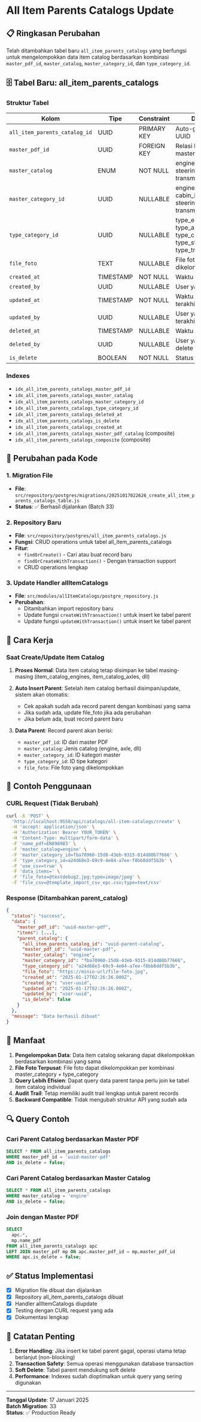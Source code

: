 # All Item Parents Catalogs Update

## 📋 Ringkasan Perubahan

Telah ditambahkan tabel baru `all_item_parents_catalogs` yang berfungsi untuk mengelompokkan data item catalog berdasarkan kombinasi `master_pdf_id`, `master_catalog`, `master_category_id`, dan `type_category_id`.

## 🗄️ Tabel Baru: all_item_parents_catalogs

### Struktur Tabel

| Kolom | Tipe | Constraint | Deskripsi |
|-------|------|------------|-----------|
| `all_item_parents_catalog_id` | UUID | PRIMARY KEY | Auto-generated UUID |
| `master_pdf_id` | UUID | FOREIGN KEY | Relasi ke tabel master_pdf |
| `master_catalog` | ENUM | NOT NULL | engine, axle, cabin, steering, transmission |
| `master_category_id` | UUID | NULLABLE | engine_id, axle_id, cabin_id, steering_id, transmission_id |
| `type_category_id` | UUID | NULLABLE | type_engine_id, type_axle_id, type_cabin_id, type_steering_id, type_transmission_id |
| `file_foto` | TEXT | NULLABLE | File foto yang dikelompokkan |
| `created_at` | TIMESTAMP | NOT NULL | Waktu pembuatan |
| `created_by` | UUID | NULLABLE | User yang membuat |
| `updated_at` | TIMESTAMP | NOT NULL | Waktu update terakhir |
| `updated_by` | UUID | NULLABLE | User yang update terakhir |
| `deleted_at` | TIMESTAMP | NULLABLE | Waktu soft delete |
| `deleted_by` | UUID | NULLABLE | User yang soft delete |
| `is_delete` | BOOLEAN | NOT NULL | Status soft delete |

### Indexes

- `idx_all_item_parents_catalogs_master_pdf_id`
- `idx_all_item_parents_catalogs_master_catalog`
- `idx_all_item_parents_catalogs_master_category_id`
- `idx_all_item_parents_catalogs_type_category_id`
- `idx_all_item_parents_catalogs_deleted_at`
- `idx_all_item_parents_catalogs_is_delete`
- `idx_all_item_parents_catalogs_created_at`
- `idx_all_item_parents_catalogs_master_pdf_catalog` (composite)
- `idx_all_item_parents_catalogs_composite` (composite)

## 🔧 Perubahan pada Kode

### 1. Migration File
- **File**: `src/repository/postgres/migrations/20251017022626_create_all_item_parents_catalogs_table.js`
- **Status**: ✅ Berhasil dijalankan (Batch 33)

### 2. Repository Baru
- **File**: `src/repository/postgres/all_item_parents_catalogs.js`
- **Fungsi**: CRUD operations untuk tabel all_item_parents_catalogs
- **Fitur**: 
  - `findOrCreate()` - Cari atau buat record baru
  - `findOrCreateWithTransaction()` - Dengan transaction support
  - CRUD operations lengkap

### 3. Update Handler allItemCatalogs
- **File**: `src/modules/allItemCatalogs/postgre_repository.js`
- **Perubahan**: 
  - Ditambahkan import repository baru
  - Update fungsi `createWithTransaction()` untuk insert ke tabel parent
  - Update fungsi `updateWithTransaction()` untuk insert ke tabel parent

## 🚀 Cara Kerja

### Saat Create/Update Item Catalog

1. **Proses Normal**: Data item catalog tetap disimpan ke tabel masing-masing (item_catalog_engines, item_catalog_axles, dll)

2. **Auto Insert Parent**: Setelah item catalog berhasil disimpan/update, sistem akan otomatis:
   - Cek apakah sudah ada record parent dengan kombinasi yang sama
   - Jika sudah ada, update file_foto jika ada perubahan
   - Jika belum ada, buat record parent baru

3. **Data Parent**: Record parent akan berisi:
   - `master_pdf_id`: ID dari master PDF
   - `master_catalog`: Jenis catalog (engine, axle, dll)
   - `master_category_id`: ID kategori master
   - `type_category_id`: ID tipe kategori
   - `file_foto`: File foto yang dikelompokkan

## 📝 Contoh Penggunaan

### CURL Request (Tidak Berubah)
```bash
curl -X 'POST' \
  'http://localhost:9550/api/catalogs/all-item-catalogs/create' \
  -H 'accept: application/json' \
  -H 'Authorization: Bearer YOUR_TOKEN' \
  -H 'Content-Type: multipart/form-data' \
  -F 'name_pdf=EN898983' \
  -F 'master_catalog=engine' \
  -F 'master_category_id=fba70960-15d8-43eb-9315-814d80b77666' \
  -F 'type_category_id=a24d68e3-69c9-4e04-a7ee-f8bb8ddf5b3b' \
  -F 'use_csv=true' \
  -F 'data_items=' \
  -F 'file_foto=@testdebug2.jpg;type=image/jpeg' \
  -F 'file_csv=@template_import_csv_epc.csv;type=text/csv'
```

### Response (Ditambahkan parent_catalog)
```json
{
  "status": "success",
  "data": {
    "master_pdf_id": "uuid-master-pdf",
    "items": [...],
    "parent_catalog": {
      "all_item_parents_catalog_id": "uuid-parent-catalog",
      "master_pdf_id": "uuid-master-pdf",
      "master_catalog": "engine",
      "master_category_id": "fba70960-15d8-43eb-9315-814d80b77666",
      "type_category_id": "a24d68e3-69c9-4e04-a7ee-f8bb8ddf5b3b",
      "file_foto": "https://minio-url/file-foto.jpg",
      "created_at": "2025-01-17T02:26:26.000Z",
      "created_by": "user-uuid",
      "updated_at": "2025-01-17T02:26:26.000Z",
      "updated_by": "user-uuid",
      "is_delete": false
    }
  },
  "message": "Data berhasil dibuat"
}
```

## 🎯 Manfaat

1. **Pengelompokan Data**: Data item catalog sekarang dapat dikelompokkan berdasarkan kombinasi yang sama
2. **File Foto Terpusat**: File foto dapat dikelompokkan per kombinasi master_category + type_category
3. **Query Lebih Efisien**: Dapat query data parent tanpa perlu join ke tabel item catalog individual
4. **Audit Trail**: Tetap memiliki audit trail lengkap untuk parent records
5. **Backward Compatible**: Tidak mengubah struktur API yang sudah ada

## 🔍 Query Contoh

### Cari Parent Catalog berdasarkan Master PDF
```sql
SELECT * FROM all_item_parents_catalogs 
WHERE master_pdf_id = 'uuid-master-pdf' 
AND is_delete = false;
```

### Cari Parent Catalog berdasarkan Master Catalog
```sql
SELECT * FROM all_item_parents_catalogs 
WHERE master_catalog = 'engine' 
AND is_delete = false;
```

### Join dengan Master PDF
```sql
SELECT 
  apc.*,
  mp.name_pdf
FROM all_item_parents_catalogs apc
LEFT JOIN master_pdf mp ON apc.master_pdf_id = mp.master_pdf_id
WHERE apc.is_delete = false;
```

## ✅ Status Implementasi

- [x] Migration file dibuat dan dijalankan
- [x] Repository all_item_parents_catalogs dibuat
- [x] Handler allItemCatalogs diupdate
- [x] Testing dengan CURL request yang ada
- [x] Dokumentasi lengkap

## 🚨 Catatan Penting

1. **Error Handling**: Jika insert ke tabel parent gagal, operasi utama tetap berlanjut (non-blocking)
2. **Transaction Safety**: Semua operasi menggunakan database transaction
3. **Soft Delete**: Tabel parent mendukung soft delete
4. **Performance**: Indexes sudah dioptimalkan untuk query yang sering digunakan

---

**Tanggal Update**: 17 Januari 2025  
**Batch Migration**: 33  
**Status**: ✅ Production Ready
